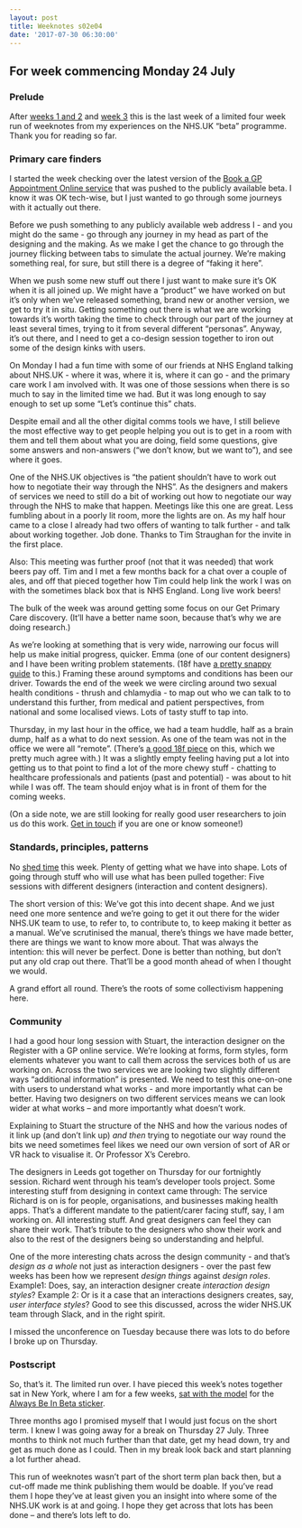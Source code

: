 ```yaml
---
layout: post
title: Weeknotes s02e04
date: '2017-07-30 06:30:00'
---
```

## For week commencing Monday 24 July

### Prelude

After [weeks 1 and 2](http://www.ermlikeyeah.com/weeknotes-s02e01-and-s02e02/) and [week 3](http://www.ermlikeyeah.com/weeknotes-s02e03/) this is the last week of a limited four week run of weeknotes from my experiences on the NHS.UK “beta” programme. Thank you for reading so far.

### Primary care finders

I started the week checking over the latest version of the [Book a GP Appointment Online service](https://beta.nhs.uk/book-a-gp-appointment/) that was pushed to the publicly available beta. I know it was OK tech-wise, but I just wanted to go through some journeys with it actually out there.

Before we push something to any publicly available web address I - and you might do the same - go through any journey in my head as part of the designing and the making. As we make I get the chance to go through the journey flicking between tabs to simulate the actual journey. We’re making something real, for sure, but still there is a degree of “faking it here”.

When we push some new stuff out there I just want to make sure it’s OK when it is all joined up. We might have a “product” we have worked on but it’s only when we’ve released something, brand new or another version, we get to try it in situ. Getting something out there is what we are working towards it’s worth taking the time to check through our part of the journey at least several times, trying to it from several different “personas”. Anyway, it’s out there, and I need to get a co-design session together to iron out some of the design kinks with users.

On Monday I had a fun time with some of our friends at NHS England talking about NHS.UK - where it was, where it is, where it can go - and the primary care work I am involved with. It was one of those sessions when there is so much to say in the limited time we had. But it was long enough to say enough to set up some “Let’s continue this” chats.

Despite email and all the other digital comms tools we have, I still believe the most effective way to get people helping you out is to get in a room with them and tell them about what you are doing, field some questions, give some answers and non-answers (“we don’t know, but we want to”), and see where it goes.

One of the NHS.UK objectives is “the patient shouldn’t have to work out how to negotiate their way through the NHS”. As the designers and makers of services we need to still do a bit of working out how to negotiate our way through the NHS to make that happen. Meetings like this one are great. Less fumbling about in a poorly lit room, more the lights are on. As my half hour came to a close I already had two offers of wanting to talk further - and talk about working together. Job done. Thanks to Tim Straughan for the invite in the first place.

Also: This meeting was further proof (not that it was needed) that work beers pay off. Tim and I met a few months back for a chat over a couple of ales, and off that pieced together how Tim could help link the work I was on with the sometimes black box that is NHS England. Long live work beers!

The bulk of the week was around getting some focus on our Get Primary Care discovery. (It’ll have a better name soon, because that’s why we are doing research.)

As we’re looking at something that is very wide, narrowing our focus will help us make initial progress, quicker. Emma (one of our content designers) and I have been writing problem statements. (18f have [a pretty snappy guide](https://lean-product-design.18f.gov/2-problem-statement/) to this.) Framing these around symptoms and conditions has been our driver. Towards the end of the week we were circling around two sexual health conditions - thrush and chlamydia - to map out who we can talk to to understand this further, from medical and patient perspectives, from national and some localised views. Lots of tasty stuff to tap into.

Thursday, in my last hour in the office, we had a team huddle, half as a brain dump, half as a what to do next session. As one of the team was not in the office we were all “remote”. (There’s [a good 18f piece](https://18f.gsa.gov/2015/10/15/best-practices-for-distributed-teams/) on this, which we pretty much agree with.) It was a slightly empty feeling having put a lot into getting us to that point to find a lot of the more chewy stuff - chatting to healthcare professionals and patients (past and potential) - was about to hit while I was off. The team should enjoy what is in front of them for the coming weeks.

(On a side note, we are still looking for really good user researchers to join us do this work. [Get in touch](/contact) if you are one or know someone!)

### Standards, principles, patterns

No [shed time](/shed-patterns-workshop) this week. Plenty of getting what we have into shape. Lots of going through stuff who will use what has been pulled together: Five sessions with different designers (interaction and content designers).

The short version of this: We’ve got this into decent shape. And we just need one more sentence and we’re going to get it out there for the wider NHS.UK team to use, to refer to, to contribute to, to keep making it better as a manual. We’ve scrutinised the manual, there’s things we have made better, there are things we want to know more about. That was always the intention: this will never be perfect. Done is better than nothing, but don’t put any old crap out there. That’ll be a good month ahead of when I thought we would.

A grand effort all round. There’s the roots of some collectivism happening here.

### Community

I had a good hour long session with Stuart, the interaction designer on the Register with a GP online service. We’re looking at forms, form styles, form elements whatever you want to call them across the services both of us are working on. Across the two services we are looking two slightly different ways “additional information” is presented. We need to test this one-on-one with users to understand what works - and more importantly what can be better. Having two designers on two different services means we can look wider at what works – and more importantly what doesn’t work.

Explaining to Stuart the structure of the NHS and how the various nodes of it link up (and don’t link up) _and then_ trying to negotiate our way round the bits we need sometimes feel likes we need our own version of sort of AR or VR hack to visualise it. Or Professor X’s Cerebro.

The designers in Leeds got together on Thursday for our fortnightly session. Richard went through his team’s developer tools project. Some interesting stuff from designing in context came through: The service Richard is on is for people, organisations, and businesses making health apps. That’s a different mandate to the patient/carer facing stuff, say, I am working on. All interesting stuff. And great designers can feel they can share their work. That’s tribute to the designers who show their work and also to the rest of the designers being so understanding and helpful.

One of the more interesting chats across the design community - and that’s _design as a whole_ not just as interaction designers - over the past few weeks has been how we represent _design things_ against _design roles_. Example1: Does, say, an interaction designer create _interaction design styles_? Example 2: Or is it a case that an interactions designers creates, say, _user interface styles_? Good to see this discussed, across the wider NHS.UK team through Slack, and in the right spirit.

I missed the unconference on Tuesday because there was lots to do before I broke up on Thursday.

### Postscript

So, that’s it. The limited run over. I have pieced this week’s notes together sat in New York, where I am for a few weeks, [sat with the model](https://www.instagram.com/p/BXIF3q5g23e/) for the [Always Be In Beta sticker](http://www.ermlikeyeah.com/gov-patches/).

Three months ago I promised myself that I would just focus on the short term. I knew I was going away for a break on Thursday 27 July. Three months to think not much further than that date, get my head down, try and get as much done as I could. Then in my break look back and start planning a lot further ahead.

This run of weeknotes wasn’t part of the short term plan back then, but a cut-off made me think publishing them would be doable. If you’ve read them I hope they’ve at least given you an insight into where some of the NHS.UK work is at and going. I hope they get across that lots has been done – and there’s lots left to do.
